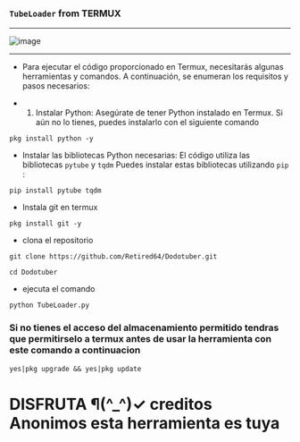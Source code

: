 ### ` TubeLoader ` from TERMUX
__________________________________________________________________________________
![image](https://cdn.discordapp.com/attachments/1120450661050499083/1157389026693742774/Picsart_23-09-29_11-49-48-134.png?ex=65186e07&is=65171c87&hm=4c3717669431f1e1084c67bc228de4c9ba8f27e0391e62b22fc610d2379c5715&)
__________________________________________________________________________________

* Para ejecutar el código proporcionado en Termux, necesitarás algunas herramientas y comandos. A continuación, se enumeran los requisitos y pasos necesarios:

* 1. Instalar Python:
Asegúrate de tener Python instalado en Termux. Si aún no lo tienes, puedes instalarlo con el siguiente comando
```
pkg install python -y
```

* Instalar las bibliotecas Python necesarias:
El código utiliza las bibliotecas `pytube` y ` tqdm ` Puedes instalar estas bibliotecas utilizando `pip` :

```
pip install pytube tqdm
```
* Instala git en termux 
```
pkg install git -y
```
* clona el repositorio
```
git clone https://github.com/Retired64/Dodotuber.git
```
```
cd Dodotuber
```
* ejecuta el comando 

```
python TubeLoader.py
```
### Si no tienes el acceso del almacenamiento permitido tendras que permitirselo a termux antes de usar la herramienta con este comando a continuacion

```
yes|pkg upgrade && yes|pkg update
```

# DISFRUTA ¶(^_^)✓ creditos Anonimos esta herramienta es tuya
